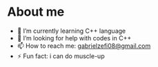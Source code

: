 # About me

- 🌱 I’m currently learning C++ language
- 🤔 I’m looking for help with codes in C++
- 📫 How to reach me: gabrielzefi08@gmail.com
- ⚡ Fun fact: i can do muscle-up

<!-- **Briga7/Briga7** is a ✨ _special_ ✨ repository because its `README.md` (this file) appears on your GitHub profile.
